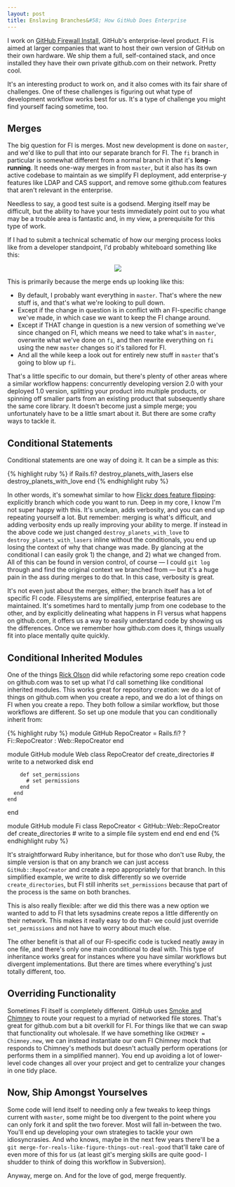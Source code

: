 ```yaml
---
layout: post
title: Enslaving Branches&#58; How GitHub Does Enterprise
---
```


I work on [GitHub Firewall Install](http://fi.github.com/), GitHub's enterprise-level product. FI is aimed at larger companies that want to host their own version of GitHub on their own hardware. We ship them a full, self-contained stack, and once installed they have their own private github.com on their network. Pretty cool.

It's an interesting product to work on, and it also comes with its fair share of challenges. One of these challenges is figuring out what type of development workflow works best for us. It's a type of challenge you might find yourself facing sometime, too.

## Merges

The big question for FI is merges. Most new development is done on `master`, and we'd like to pull that into our separate branch for FI. The `fi` branch in particular is somewhat different from a normal branch in that it's **long-running**. It needs one-way merges in from `master`, but it also has its own active codebase to maintain as we simplify FI deployment, add enterprise-y features like LDAP and CAS support, and remove some github.com features that aren't relevant in the enterprise.

Needless to say, a good test suite is a godsend. Merging itself may be difficult, but the ability to have your tests immediately point out to you what may be a trouble area is fantastic and, in my view, a prerequisite for this type of work.

If I had to submit a technical schematic of how our merging process looks like from a developer standpoint, I'd probably whiteboard something like this:

<p style="text-align: center">
  <img src="http://cl.ly/1o8n/content" />
</p>

This is primarily because the merge ends up looking like this:

- By default, I probably want everything in `master`. That's where the new stuff is, and that's what we're looking to pull down.
- Except if the change in question is in conflict with an FI-specific change we've made, in which case we want to keep the FI change around.
- Except if THAT change in question is a new version of something we've since changed on FI, which means we need to take what's in `master`, overwrite what we've done on `fi`, and then rewrite everything on `fi` using the new `master` changes so it's tailored for FI.
- And all the while keep a look out for entirely new stuff in `master` that's going to blow up `fi`.

That's a little specific to our domain, but there's plenty of other areas where a similar workflow happens: concurrently developing version 2.0 with your deployed 1.0 version, splitting your product into multiple products, or spinning off smaller parts from an existing product that subsequently share the same core library. It doesn't become just a simple merge; you unfortunately have to be a little smart about it. But there are some crafty ways to tackle it.

## Conditional Statements
Conditional statements are one way of doing it. It can be a simple as this:

{% highlight ruby %}
  if Rails.fi?
    destroy_planets_with_lasers
  else
    destroy_planets_with_love
  end
{% endhighlight ruby %}

In other words, it's somewhat similar to how [Flickr does feature flipping](http://code.flickr.com/blog/2009/12/02/flipping-out): explicitly branch which code you want to run. Deep in my core, I know I'm not super happy with this. It's unclean, adds verbosity, and you can end up repeating yourself a lot. But remember: merging is what's difficult, and adding verbosity ends up really improving your ability to merge. If instead in the above code we just changed `destroy_planets_with_love` to `destroy_planets_with_lasers` inline without the conditionals, you end up losing the context of why that change was made. By glancing at the conditional I can easily grok 1) the change, and 2) what we changed from. All of this can be found in version control, of course — I could `git log` through and find the original context we branched from — but it's a huge pain in the ass during merges to do that. In this case, verbosity is great.

It's not even just about the merges, either; the branch itself has a lot of specific FI code. Filesystems are simplified, enterprise features are maintained. It's sometimes hard to mentally jump from one codebase to the other, and by explicitly delineating what happens in FI versus what happens on github.com, it offers us a way to easily understand code by showing us the differences. Once we remember how github.com does it, things usually fit into place mentally quite quickly.

## Conditional Inherited Modules

One of the things [Rick Olson](http://techno-weenie.net) did while refactoring some repo creation code on github.com was to set up what I'd call something like conditional inherited modules. This works great for repository creation: we do a lot of things on github.com when you create a repo, and we do a lot of things on FI when you create a repo. They both follow a similar workflow, but those workflows are different. So set up one module that you can conditionally inherit from:

{% highlight ruby %}
  module GitHub
    RepoCreator = Rails.fi? ? Fi::RepoCreator : Web::RepoCreator
  end

  module GitHub
    module Web
      class RepoCreator
        def create_directories
          # write to a networked disk
        end

        def set_permissions
          # set permissions
        end
      end
    end
  end

  module GitHub
    module Fi
      class RepoCreator < GitHub::Web::RepoCreator
        def create_directories
          # write to a simple file system
        end
      end
    end
  end
{% endhighlight ruby %}

It's straightforward Ruby inheritance, but for those who don't use Ruby, the simple version is that on any branch we can just access `GitHub::RepoCreator` and create a repo appropriately for that branch. In this simplified example, we write to disk differently so we override `create_directories`, but FI still inherits `set_permissions` because that part of the process is the same on both branches.

This is also really flexible: after we did this there was a new option we wanted to add to FI that lets sysadmins create repos a little differently on their network. This makes it really easy to do that- we could just override `set_permissions` and not have to worry about much else.

The other benefit is that all of our FI-specific code is tucked neatly away in one file, and there's only one main conditional to deal with. This type of inheritance works great for instances where you have similar workflows but divergent implementations. But there are times where everything's just totally different, too.

## Overriding Functionality

Sometimes FI itself is completely different. GitHub uses [Smoke and Chimney](http://github.com/blog/530-how-we-made-github-fast) to route your request to a myriad of networked file stores. That's great for github.com but a bit overkill for FI. For things like that we can swap that functionality out wholesale. If we have something like `CHIMNEY = Chimney.new`, we can instead instantiate our own FI Chimney mock that responds to Chimney's methods but doesn't actually perform operations (or performs them in a simplified manner). You end up avoiding a lot of lower-level code changes all over your project and get to centralize your changes in one tidy place.

## Now, Ship Amongst Yourselves

Some code will lend itself to needing only a few tweaks to keep things current with `master`, some might be too divergent to the point where you can only fork it and split the two forever. Most will fall in-between the two. You'll end up developing your own strategies to tackle your own idiosyncrasies. And who knows, maybe in the next few years there'll be a `git merge-for-reals-like-figure-things-out-real-good` that'll take care of even more of this for us (at least git's merging skills are quite good- I shudder to think of doing this workflow in Subversion).

Anyway, merge on. And for the love of god, merge frequently.